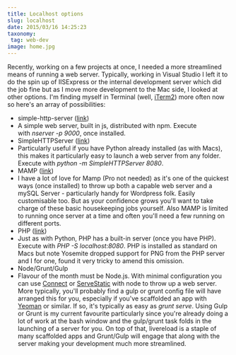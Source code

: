 ```yaml
---
title: Localhost options
slug: localhost
date: 2015/03/16 14:25:23
taxonomy:
 tag: web-dev
image: home.jpg
---
```


Recently, working on a few projects at once, I needed a more streamlined means of running a web server. Typically, working in Visual Studio I left it to do the spin up of IISExpress or the internal development server which did the job fine but as I move more development to the Mac side, I looked at other options. I'm finding myself in Terminal (well, [iTerm2](http://iterm2.com/)) more often now so here's an array of possibilities:

* simple-http-server ([link](https://github.com/andrewpthorp/simple-http-server))
* A simple web server, built in js, distributed with npm. Execute with _nserver -p 9000_, once installed.
* SimpleHTTPServer ([link](http://www.pythonforbeginners.com/simplehttpserver/))
* Particularly useful if you have Python already installed (as with Macs), this makes it particularly easy to launch a web server from any folder. Execute with _python -m SimpleHTTPServer 8080_.
* MAMP ([link](http://www.mamp.info/en/))
* I have a lot of love for Mamp (Pro not needed) as it's one of the quickest ways (once installed) to throw up both a capable web server and a mySQL Server - particularly handy for Wordpress folk. Easily customisable too. But as your confidence grows you'll want to take charge of these basic housekeeping jobs yourself. Also MAMP is limited to running once server at a time and often you'll need a few running on different ports.
* PHP ([link](http://php.net/manual/en/features.commandline.webserver.php))
* Just as with Python, PHP has a built-in server (once you have PHP). Execute with _PHP -S localhost:8080_. PHP is installed as standard on Macs but note Yosemite dropped support for PNG from the PHP server and I for one, found it very tricky to amend this omission.
* Node/Grunt/Gulp
* Flavour of the month must be Node.js. With minimal configuration you can use [Connect](https://www.npmjs.org/package/connect) or [ServeStatic](https://github.com/expressjs/serve-static) with node to throw up a web server. More typically, you'll probably find a gulp or grunt config file will have arranged this for you, especially if you've scaffolded an app with [Yeoman](www.yeoman.io) or similar. If so, it's typically as easy as _grunt serve_.
Using Gulp or Grunt is my current favourite particularly since you're already doing a lot of work at the bash window and the gulp/grunt task folds in the launching of a server for you. On top of that, livereload is a staple of many scaffolded apps and Grunt/Gulp will engage that along with the server making your development much more streamlined.
